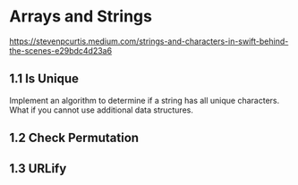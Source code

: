 # Arrays and Strings

https://stevenpcurtis.medium.com/strings-and-characters-in-swift-behind-the-scenes-e29bdc4d23a6

## 1.1 Is Unique<br>
Implement an algorithm to determine if a string has all unique characters. What if you cannot use additional data structures.




## 1.2 Check Permutation<br>

## 1.3 URLify<br>
